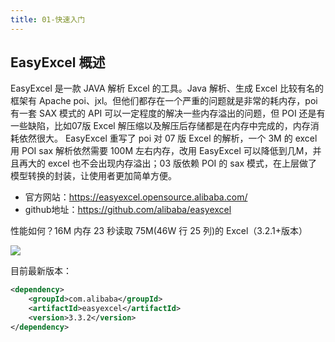 ```yaml
---
title: 01-快速入门
---
```

## EasyExcel 概述

EasyExcel 是一款 JAVA 解析 Excel 的工具。Java 解析、生成 Excel 比较有名的框架有 Apache poi、jxl。但他们都存在一个严重的问题就是非常的耗内存，poi 有一套 SAX 模式的 API 可以一定程度的解决一些内存溢出的问题，但 POI 还是有一些缺陷，比如07版 Excel 解压缩以及解压后存储都是在内存中完成的，内存消耗依然很大。
EasyExcel 重写了 poi 对 07 版 Excel 的解析，一个 3M 的 excel 用 POI sax 解析依然需要 100M 左右内存，改用 EasyExcel 可以降低到几M，并且再大的 excel 也不会出现内存溢出；03 版依赖 POI 的 sax 模式，在上层做了模型转换的封装，让使用者更加简单方便。

* 官方网站：https://easyexcel.opensource.alibaba.com/
* github地址：https://github.com/alibaba/easyexcel

性能如何？16M 内存 23 秒读取 75M(46W 行 25 列)的 Excel（3.2.1+版本）

![](https://javgo-images.oss-cn-beijing.aliyuncs.com/2023-10-26-072531.png)

目前最新版本：

```xml
<dependency>
    <groupId>com.alibaba</groupId>
    <artifactId>easyexcel</artifactId>
    <version>3.3.2</version>
</dependency>
```

